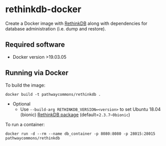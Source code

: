 # rethinkdb-docker

Create a Docker image with [RethinkDB](https://rethinkdb.com/) along with dependencies for database administration (i.e. dump and restore).

## Required software

  - Docker version >19.03.05

## Running via Docker

To build the image:

`docker build -t pathwaycommons/rethinkdb .`

  - Optional
    - Use `--build-arg RETHINKDB_VERSION=<version>` to set Ubuntu 18.04 (bionic) [RethinkDB package](https://download.rethinkdb.com/apt/dists/bionic/main/binary-amd64/) (default=`2.3.7~0bionic`)

To run a container:

`docker run -d --rm --name db_container -p 8080:8080 -p 28015:28015 pathwaycommons/rethinkdb`





